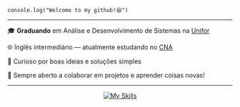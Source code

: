 
<code>console.log("Welcome to my github!😆")</code>
<hr>

<p>🎓 <strong>Graduando</strong> em Análise e Desenvolvimento de Sistemas na <a href="https://www.unifor.br/" target="_blank">Unifor</a></p>
<p>🌐 Inglês intermediário — atualmente estudando no <a href="https://www.cna.com.br/" target="_blank">CNA</a></p>
<p>🧩 Curioso por boas ideias e soluções simples</p>
<p>🤝 Sempre aberto a colaborar em projetos e aprender coisas novas!</p>

<hr>

<div align="center">

[![My Skills](https://skillicons.dev/icons?i=html,css,js,react,tailwind,nodejs,express,git,postgres,mysql)](https://skillicons.dev)

</div>